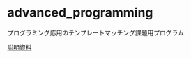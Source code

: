 # advanced_programming
プログラミング応用のテンプレートマッチング課題用プログラム

[説明資料](./advanced_programming_signal_processing.pdf)
